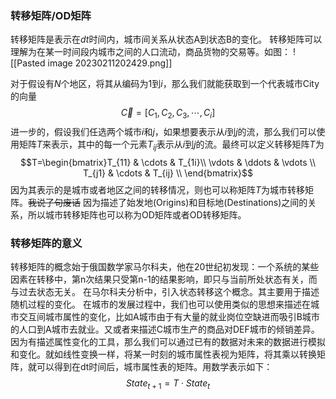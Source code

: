 ### 转移矩阵/OD矩阵
转移矩阵是表示在$dt$时间内，城市间关系从状态A到状态B的变化。
转移矩阵可以理解为在某一时间段内城市之间的人口流动，商品货物的交易等。如图：
![[Pasted image 20230211202429.png]]

对于假设有$N$个地区，将其从编码为$1$到$i$，那么我们就能获取到一个代表城市City的向量$$\vec{C}=[C_1,C_2,C_3,\cdots,C_i]$$
进一步的，假设我们任选两个城市$i$和$j$，如果想要表示从$i$到$j$的流，那么我们可以使用矩阵$T$来表示，其中的每一个元素$T_{ij}$表示从$i$到$j$的流。最终可以定义转移矩阵$T$为$$T=\begin{bmatrix}T_{11} & \cdots & T_{1i}\\
\vdots  & \ddots & \vdots \\
T_{j1} & \cdots & T_{ij} \\
\end{bmatrix}$$
因为其表示的是城市或者地区之间的转移情况，则也可以称矩阵$T$为城市转移矩阵。~~我说了句废话~~
因为描述了始发地(Origins)和目标地(Destinations)之间的关系，所以城市转移矩阵也可以称为OD矩阵或者OD转移矩阵。

### 转移矩阵的意义
转移矩阵的概念始于俄国数学家马尔科夫，他在20世纪初发现：一个系统的某些因素在转移中，第n次结果只受第n-1的结果影响，即只与当前所处状态有关，而与过去状态无关。 在马尔科夫分析中，引入状态转移这个概念。其主要用于描述随机过程的变化。
在城市的发展过程中，我们也可以使用类似的思想来描述在城市交互间城市属性的变化，比如A城市由于有大量的就业岗位空缺进而吸引B城市的人口到A城市去就业。又或者来描述C城市生产的商品对DEF城市的倾销差异。
因为有描述属性变化的工具，那么我们可以通过已有的数据对未来的数据进行模拟和变化。就如线性变换一样，将某一时刻的城市属性表视为矩阵，将其乘以转换矩阵，就可以得到在dt时间后，城市属性表的矩阵。用数学表示如下：$$State_{t+1}=T\cdot State_t$$
